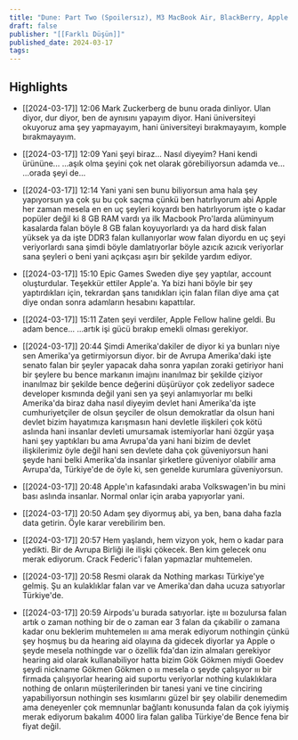 ```yaml
---
title: "Dune: Part Two (Spoilersız), M3 MacBook Air, BlackBerry, Apple vs EU"
draft: false
publisher: "[[Farklı Düşün]]"
published_date: 2024-03-17
tags:
---
```



## Highlights
* [[2024-03-17]] 12:06  Mark Zuckerberg de bunu orada dinliyor. Ulan diyor, dur diyor, ben de aynısını yapayım diyor. Hani üniversiteyi okuyoruz ama şey yapmayayım, hani üniversiteyi bırakmayayım, komple bırakmayayım.

* [[2024-03-17]] 12:09  Yani şeyi biraz... Nasıl diyeyim? Hani kendi ürününe... ...aşık olma şeyini çok net olarak görebiliyorsun adamda ve... ...orada şeyi de...

* [[2024-03-17]] 12:14  Yani yani sen bunu biliyorsun ama hala şey yapıyorsun ya çok şu bu çok saçma çünkü ben hatırlıyorum abi Apple her zaman mesela en en uç şeyleri koyardı ben hatırlıyorum işte o kadar popüler değil ki 8 GB RAM vardı ya ilk Macbook Pro'larda alüminyum kasalarda falan böyle 8 GB falan koyuyorlardı ya da hard disk falan yüksek ya da işte DDR3 falan kullanıyorlar wow falan diyordu en uç şeyi veriyorlardı sana şimdi böyle damlatıyorlar böyle azıcık azıcık veriyorlar sana şeyleri o beni yani açıkçası aşırı bir şekilde yardım ediyor.

* [[2024-03-17]] 15:10  Epic Games Sweden diye şey yaptılar, account oluşturdular. Teşekkür ettiler Apple'a. Ya bizi hani böyle bir şey yaptırdıkları için, tekrardan şans tanıdıkları için falan filan diye ama çat diye ondan sonra adamların hesabını kapattılar.

* [[2024-03-17]] 15:11  Zaten şeyi verdiler, Apple Fellow haline geldi. Bu adam bence... ...artık işi gücü bırakıp emekli olması gerekiyor.

* [[2024-03-17]] 20:44  Şimdi Amerika'dakiler de diyor ki ya bunları niye sen Amerika'ya getirmiyorsun diyor. bir de Avrupa Amerika'daki işte senato falan bir şeyler yapacak daha sonra yapılan zoraki getiriyor hani bir şeylere bu bence markanın imajını inanılmaz bir şekilde çiziyor inanılmaz bir şekilde bence değerini düşürüyor çok zedeliyor sadece developer kısmında değil yani sen ya şeyi anlamıyorlar mı belki Amerika'da biraz daha nasıl diyeyim devlet hani Amerika'da işte cumhuriyetçiler de olsun şeyciler de olsun demokratlar da olsun hani devlet bizim hayatımıza karışmasın hani devletle ilişkileri çok kötü aslında hani insanlar devleti umursamak istemiyorlar hani özgür yaşa hani şey yaptıkları bu ama Avrupa'da yani hani bizim de devlet ilişkilerimiz öyle değil hani sen devlete daha çok güveniyorsun hani şeyde hani belki Amerika'da insanlar şirketlere güveniyor olabilir ama Avrupa'da, Türkiye'de de öyle ki, sen genelde kurumlara güveniyorsun.

* [[2024-03-17]] 20:48  Apple'ın kafasındaki araba Volkswagen'in bu mini bası aslında insanlar. Normal onlar için araba yapıyorlar yani.

* [[2024-03-17]] 20:50  Adam şey diyormuş abi, ya ben, bana daha fazla data getirin. Öyle karar verebilirim ben.

* [[2024-03-17]] 20:57  Hem yaşlandı, hem vizyon yok, hem o kadar para yedikti. Bir de Avrupa Birliği ile ilişki çökecek. Ben kim gelecek onu merak ediyorum. Crack Federic'i falan yapmazlar muhtemelen.

* [[2024-03-17]] 20:58  Resmi olarak da Nothing markası Türkiye'ye gelmiş. Şu an kulaklıklar falan var ve Amerika'dan daha ucuza satıyorlar Türkiye'de.

* [[2024-03-17]] 20:59  Airpods'u burada satıyorlar. işte ııı bozulursa falan artık o zaman nothing bir de o zaman ear 3 falan da çıkabilir o zamana kadar onu beklerim muhtemelen ııı ama merak ediyorum nothingin çünkü şey hoşmuş bu da hearing aid olayına da gidecek diyorlar ya Apple o şeyde mesela nothingde var o özellik fda'dan izin almaları gerekiyor hearing aid olarak kullanabiliyor hatta bizim Gök Gökmen miydi Goedev şeydi nickname Gökmen Gökmen o ııı mesela o şeyde çalışıyor ııı bir firmada çalışıyorlar hearing aid suportu veriyorlar nothing kulaklıklara nothing de onların müşterilerinden bir tanesi yani ve tine cinciring yapabiliyorsun nothingin ses kısımlarını güzel bir şey olabilir denemedim ama deneyenler çok memnunlar bağlantı konusunda falan da çok iyiymiş merak ediyorum bakalım 4000 lira falan galiba Türkiye'de Bence fena bir fiyat değil.

